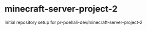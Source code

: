 # minecraft-server-project-2

Initial repository setup for pr-poehali-dev/minecraft-server-project-2